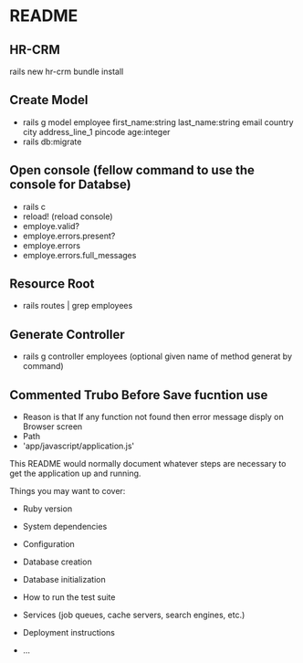# README
## HR-CRM

rails new hr-crm
bundle install

## Create Model
* rails g model employee first_name:string last_name:string email country city address_line_1 pincode age:integer
* rails db:migrate
## Open console (fellow command to use the console for Databse)
* rails c 
* reload! (reload console)
* employe.valid?
* employe.errors.present?
* employe.errors
* employe.errors.full_messages

## Resource Root
* rails routes | grep employees

## Generate Controller 
* rails g controller employees (optional given name of method generat by command)

## Commented Trubo Before Save fucntion use
* Reason is that If any function not found then error message disply on Browser screen 
* Path
* 'app/javascript/application.js'

This README would normally document whatever steps are necessary to get the
application up and running.

Things you may want to cover:

* Ruby version

* System dependencies

* Configuration

* Database creation

* Database initialization

* How to run the test suite

* Services (job queues, cache servers, search engines, etc.)

* Deployment instructions

* ...
